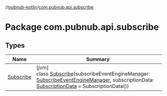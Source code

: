 //[pubnub-kotlin](../../index.md)/[com.pubnub.api.subscribe](index.md)

# Package com.pubnub.api.subscribe

## Types

| Name | Summary |
|---|---|
| [Subscribe](-subscribe/index.md) | [jvm]<br>class [Subscribe](-subscribe/index.md)(subscribeEventEngineManager: [SubscribeEventEngineManager](../com.pubnub.api.managers/index.md#567156648%2FClasslikes%2F-1216412040), subscriptionData: [SubscriptionData](../com.pubnub.api.subscribe.eventengine.data/-subscription-data/index.md) = SubscriptionData()) |
